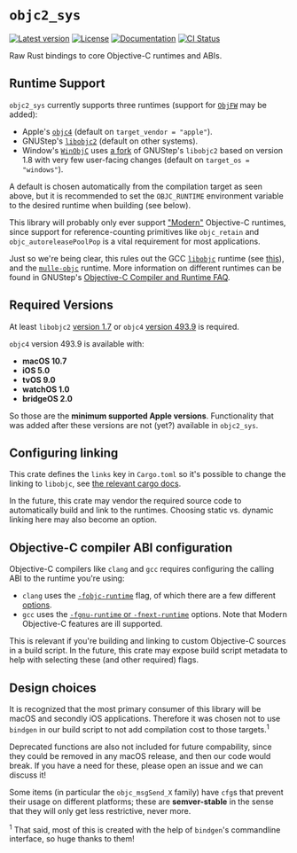# `objc2_sys`

[![Latest version](https://badgen.net/crates/v/objc2_sys)](https://crates.io/crates/objc2_sys)
[![License](https://badgen.net/badge/license/MIT/blue)](../LICENSE.txt)
[![Documentation](https://docs.rs/objc2_sys/badge.svg)](https://docs.rs/objc2_sys/)
[![CI Status](https://github.com/madsmtm/objc2/workflows/CI/badge.svg)](https://github.com/madsmtm/objc2/actions)

Raw Rust bindings to core Objective-C runtimes and ABIs.

## Runtime Support

`objc2_sys` currently supports three runtimes (support for [`ObjFW`] may be
added):
- Apple's [`objc4`] \(default on `target_vendor = "apple"`\).
- GNUStep's [`libobjc2`] \(default on other systems\).
- Window's [`WinObjC`] uses [a fork][ms-libobjc2] of GNUStep's `libobjc2`
  based on version 1.8 with very few user-facing changes \(default on
  `target_os = "windows"`\).

A default is chosen automatically from the compilation target as seen above,
but it is recommended to set the `OBJC_RUNTIME` environment variable to the
desired runtime when building (see below).

This library will probably only ever support ["Modern"][modern] Objective-C
runtimes, since support for reference-counting primitives like `objc_retain`
and `objc_autoreleasePoolPop` is a vital requirement for most applications.

Just so we're being clear, this rules out the GCC [`libobjc`][gcc-libobjc]
runtime (see [this][gcc-objc-support]), and the [`mulle-objc`] runtime. More
information on different runtimes can be found in GNUStep's [Objective-C
Compiler and Runtime FAQ][gnustep-faq].

[`ObjFW`]: https://github.com/ObjFW/ObjFW
[`objc4`]: https://opensource.apple.com/source/objc4/
[`libobjc2`]: https://github.com/gnustep/libobjc2
[gnustep-faq]: http://wiki.gnustep.org/index.php/Objective-C_Compiler_and_Runtime_FAQ
[`WinObjC`]: https://github.com/microsoft/WinObjC
[ms-libobjc2]: https://github.com/microsoft/libobjc2
[modern]: https://en.wikipedia.org/wiki/Objective-C#Modern_Objective-C
[gcc-libobjc]: https://github.com/gcc-mirror/gcc/tree/master/libobjc
[gcc-objc-support]: https://gcc.gnu.org/onlinedocs/gcc/Standards.html#Objective-C-and-Objective-C_002b_002b-Languages
[`mulle-objc`]: https://github.com/mulle-objc/mulle-objc-runtime


## Required Versions

At least `libobjc2` [version 1.7][libobjc2-1.7] or `objc4`
[version 493.9][objc4-493.9] is required.

`objc4` version 493.9 is available with:
- **macOS 10.7**
- **iOS 5.0**
- **tvOS 9.0**
- **watchOS 1.0**
- **bridgeOS 2.0**

So those are the **minimum supported Apple versions**. Functionality that was
added after these versions are not (yet?) available in `objc2_sys`.

[libobjc2-1.7]: https://github.com/gnustep/libobjc2/tree/1.7
[objc4-493.9]: https://opensource.apple.com/source/objc4/


## Configuring linking

This crate defines the `links` key in `Cargo.toml` so it's possible to
change the linking to `libobjc`, see [the relevant cargo docs][overriding].

In the future, this crate may vendor the required source code to automatically
build and link to the runtimes. Choosing static vs. dynamic linking here may
also become an option.

[overriding]: https://doc.rust-lang.org/cargo/reference/build-scripts.html#overriding-build-scripts


## Objective-C compiler ABI configuration

Objective-C compilers like `clang` and `gcc` requires configuring the calling
ABI to the runtime you're using:
- `clang` uses the [`-fobjc-runtime`] flag, of which there are a few different
  [options][clang-objc-kinds].
- `gcc` uses the [`-fgnu-runtime` or `-fnext-runtime`][gcc-flags] options.
  Note that Modern Objective-C features are ill supported.

This is relevant if you're building and linking to custom Objective-C sources
in a build script. In the future, this crate may expose build script metadata
to help with selecting these (and other required) flags.

[`-fobjc-runtime`]: https://clang.llvm.org/docs/ClangCommandLineReference.html#cmdoption-clang-fobjc-runtime
[clang-objc-kinds]: https://clang.llvm.org/doxygen/classclang_1_1ObjCRuntime.html#af19fe070a7073df4ecc666b44137c4e5
[gcc-flags]: https://gcc.gnu.org/onlinedocs/gcc/Objective-C-and-Objective-C_002b_002b-Dialect-Options.html


## Design choices

It is recognized that the most primary consumer of this library will be macOS
and secondly iOS applications. Therefore it was chosen not to use `bindgen` in
our build script to not add compilation cost to those targets.<sup>1</sup>

Deprecated functions are also not included for future compability, since they
could be removed in any macOS release, and then our code would break. If you
have a need for these, please open an issue and we can discuss it!

Some items (in particular the `objc_msgSend_X` family) have `cfg`s that prevent
their usage on different platforms; these are **semver-stable** in the sense
that they will only get less restrictive, never more.

<sup>1</sup> That said, most of this is created with the help of `bindgen`'s
commandline interface, so huge thanks to them!

